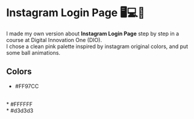 # Instagram Login Page 🖥️💻📱
I made my own version about **Instagram Login Page** step by step in a course at Digital Innovation One (DIO).
<br>
I chose a clean pink palette inspired by instagram original colors, and put some ball animations.
<br>

## Colors
* #FF97CC
<br>
* #FFFFFF
<br>
* #d3d3d3
<br>
